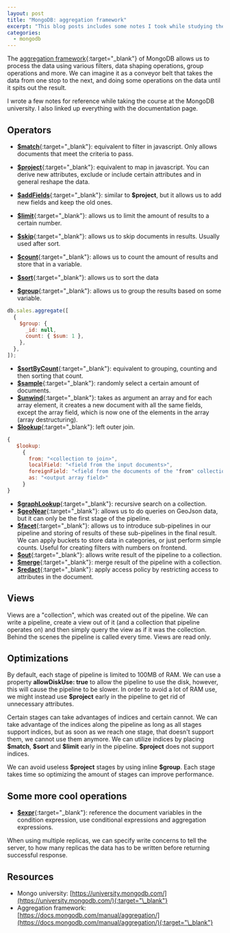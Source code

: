 ```yaml
---
layout: post
title: "MongoDB: aggregation framework"
excerpt: "This blog posts includes some notes I took while studying the aggregation framework at the MongoDB university."
categories:
  - mongodb
---
```


The [aggregation framework](https://docs.mongodb.com/manual/aggregation/){:target="\_blank"} of MongoDB allows us to process the data using various filters, data shaping operations, group operations and more. We can imagine it as a conveyor belt that takes the data from one stop to the next, and doing some operations on the data until it spits out the result.

I wrote a few notes for reference while taking the course at the MongoDB university. I also linked up everything with the documentation page.

## Operators

- [**\$match**](https://docs.mongodb.com/manual/reference/operator/aggregation/match/){:target="\_blank"}: equivalent to filter in javascript. Only allows documents that meet the criteria to pass.
- [**\$project**](https://docs.mongodb.com/manual/reference/operator/aggregation/project/){:target="\_blank"}: equivalent to map in javascript. You can derive new attributes, exclude or include certain attributes and in general reshape the data.
- [**\$addFields**](https://docs.mongodb.com/manual/reference/operator/aggregation/addFields/){:target="\_blank"}: similar to **\$project**, but it allows us to add new fields and keep the old ones.
- [**\$limit**](https://docs.mongodb.com/manual/reference/operator/aggregation/limit/){:target="\_blank"}: allows us to limit the amount of results to a certain number.
- [**\$skip**](https://docs.mongodb.com/manual/reference/operator/aggregation/skip/){:target="\_blank"}: allows us to skip documents in results. Usually used after sort.
- [**\$count**](https://docs.mongodb.com/manual/reference/operator/aggregation/count/){:target="\_blank"}: allows us to count the amount of results and store that in a variable.
- [**\$sort**](https://docs.mongodb.com/manual/reference/operator/aggregation/sort/){:target="\_blank"}: allows us to sort the data

- [**\$group**](https://docs.mongodb.com/manual/reference/operator/aggregation/group/){:target="\_blank"}: allows us to group the results based on some variable.

```js
db.sales.aggregate([
  {
    $group: {
      _id: null,
      count: { $sum: 1 },
    },
  },
]);
```

- [**\$sortByCount**](https://docs.mongodb.com/manual/reference/operator/aggregation/sortByCount/){:target="\_blank"}: equivalent to grouping, counting and then sorting that count.
- [**\$sample**](https://docs.mongodb.com/manual/reference/operator/aggregation/sample/){:target="\_blank"}: randomly select a certain amount of documents.
- [**\$unwind**](https://docs.mongodb.com/manual/reference/operator/aggregation/unwind/){:target="\_blank"}: takes as argument an array and for each array element, it creates a new document with all the same fields, except the array field, which is now one of the elements in the array (array destructuring).
- [**\$lookup**](https://docs.mongodb.com/manual/reference/operator/aggregation/lookup/){:target="\_blank"}: left outer join.

```js
{
   $lookup:
     {
       from: "<collection to join>",
       localField: "<field from the input documents>",
       foreignField: "<field from the documents of the "from" collection>",
       as: "<output array field>"
     }
}
```

- [**\$graphLookup**](https://docs.mongodb.com/manual/reference/operator/aggregation/graphLookup/){:target="\_blank"}: recursive search on a collection.
- [**\$geoNear**](https://docs.mongodb.com/manual/reference/operator/aggregation/geoNear/){:target="\_blank"}: allows us to do queries on GeoJson data, but it can only be the first stage of the pipeline.
- [**\$facet**](https://docs.mongodb.com/manual/reference/operator/aggregation/facet/){:target="\_blank"}: allows us to introduce sub-pipelines in our pipeline and storing of results of these sub-pipelines in the final result. We can apply buckets to store data in categories, or just perform simple counts. Useful for creating filters with numbers on frontend.
- [**\$out**](https://docs.mongodb.com/manual/reference/operator/aggregation/out/){:target="\_blank"}: allows write result of the pipeline to a collection.
- [**\$merge**](https://docs.mongodb.com/manual/reference/operator/aggregation/merge/){:target="\_blank"}: merge result of the pipeline with a collection.
- [**\$redact**](https://docs.mongodb.com/manual/reference/operator/aggregation/redact/){:target="\_blank"}: apply access policy by restricting access to attributes in the document.
<p></p>

## Views

Views are a "collection", which was created out of the pipeline. We can write a pipeline, create a view out of it (and a collection that pipeline operates on) and then simply query the view as if it was the collection. Behind the scenes the pipeline is called every time. Views are read only.

## Optimizations

By default, each stage of pipeline is limited to 100MB of RAM. We can use a property **allowDiskUse: true** to allow the pipeline to use the disk, however, this will cause the pipeline to be slower. In order to avoid a lot of RAM use, we might instead use **\$project** early in the pipeline to get rid of unnecessary attributes.

Certain stages can take advantages of indices and certain cannot. We can take advantage of the indices along the pipeline as long as all stages support indices, but as soon as we reach one stage, that doesn't support them, we cannot use them anymore. We can utilize indices by placing **\$match**, **\$sort** and **\$limit** early in the pipeline. **\$project** does not support indices.

We can avoid useless **\$project** stages by using inline **\$group**. Each stage takes time so optimizing the amount of stages can improve performance.

## Some more cool operations

- [**\$expr**](https://docs.mongodb.com/manual/reference/operator/query/expr/){:target="\_blank"}: reference the document variables in the condition expression, use conditional expressions and aggregation expressions.

When using multiple replicas, we can specify write concerns to tell the server, to how many replicas the data has to be written before returning successful response.

## Resources

- Mongo university: [https://university.mongodb.com/](https://university.mongodb.com/){:target="\_blank"}
- Aggregation framework: [https://docs.mongodb.com/manual/aggregation/](https://docs.mongodb.com/manual/aggregation/){:target="\_blank"}
